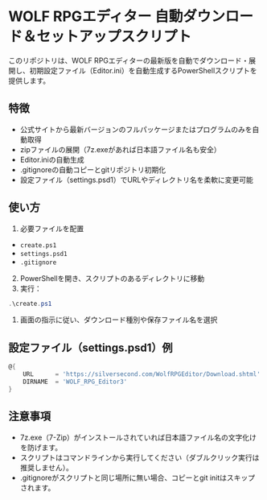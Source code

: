 # WOLF RPGエディター 自動ダウンロード＆セットアップスクリプト

このリポジトリは、WOLF RPGエディターの最新版を自動でダウンロード・展開し、初期設定ファイル（Editor.ini）を自動生成するPowerShellスクリプトを提供します。

## 特徴

- 公式サイトから最新バージョンのフルパッケージまたはプログラムのみを自動取得
- zipファイルの展開（7z.exeがあれば日本語ファイル名も安全）
- Editor.iniの自動生成
- .gitignoreの自動コピーとgitリポジトリ初期化
- 設定ファイル（settings.psd1）でURLやディレクトリ名を柔軟に変更可能

## 使い方

1. 必要ファイルを配置
  - `create.ps1`
  - `settings.psd1`
  - `.gitignore`
2. PowerShellを開き、スクリプトのあるディレクトリに移動
3. 実行：
  ```powershell
  .\create.ps1
  ```
1. 画面の指示に従い、ダウンロード種別や保存ファイル名を選択

## 設定ファイル（settings.psd1）例

```powershell
@{
	URL      = 'https://silversecond.com/WolfRPGEditor/Download.shtml'
	DIRNAME  = 'WOLF_RPG_Editor3'
}
```

## 注意事項

- 7z.exe（7-Zip）がインストールされていれば日本語ファイル名の文字化けを防げます。
- スクリプトはコマンドラインから実行してください（ダブルクリック実行は推奨しません）。
- .gitignoreがスクリプトと同じ場所に無い場合、コピーとgit initはスキップされます。
